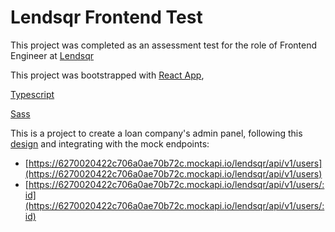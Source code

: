 # Lendsqr Frontend Test
This project was completed as an assessment test for the role of Frontend Engineer at [Lendsqr](https://www.lendsqr.com/)


This project was bootstrapped with 
[React App](https://reactjs.org/),

[Typescript](https://www.typescriptlang.org/) 

[Sass](https://sass-lang.com/)

This is a project to create a loan company's admin panel, following this [design](https://www.figma.com/file/ZKILoCoIoy1IESdBpq3GNC/Lendsqr-Frontend-Engineering-Assessment?node-id=5530%3A2599&t=Uu2BAy5Y0FDHy5Tw-0) and integrating with the mock endpoints:

 - [https://6270020422c706a0ae70b72c.mockapi.io/lendsqr/api/v1/users](https://6270020422c706a0ae70b72c.mockapi.io/lendsqr/api/v1/users)
 - [https://6270020422c706a0ae70b72c.mockapi.io/lendsqr/api/v1/users/:id](https://6270020422c706a0ae70b72c.mockapi.io/lendsqr/api/v1/users/:id)
